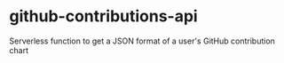 # github-contributions-api
Serverless function to get a JSON format of a user's GitHub contribution chart
